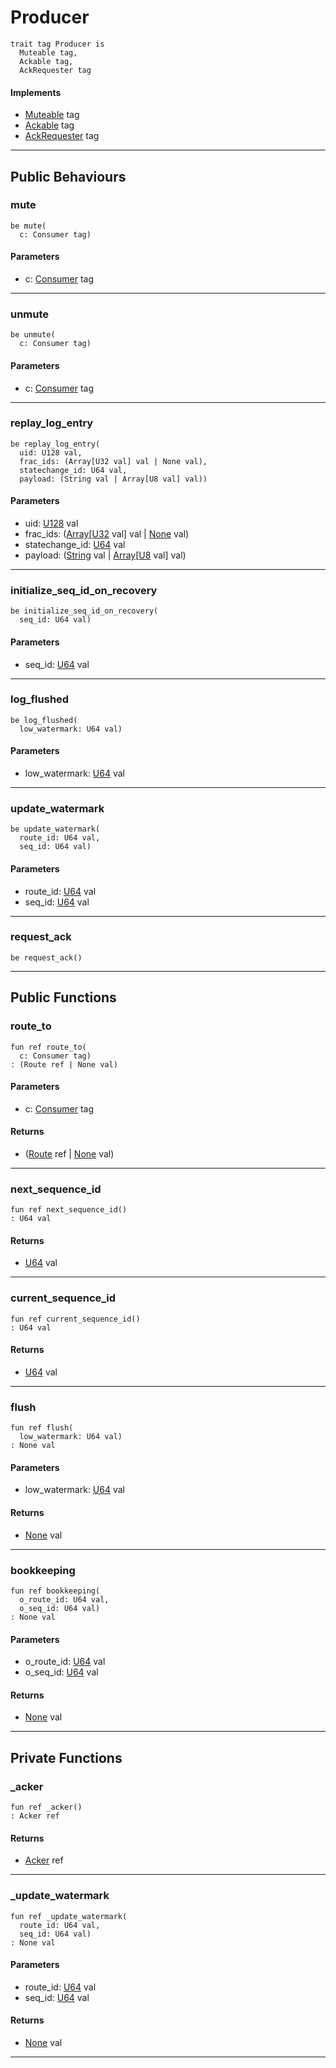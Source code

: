 # Producer

```pony
trait tag Producer is
  Muteable tag,
  Ackable tag,
  AckRequester tag
```

#### Implements

* [Muteable](wallaroo-core-common-Muteable) tag
* [Ackable](wallaroo-core-common-Ackable) tag
* [AckRequester](wallaroo-core-common-AckRequester) tag

---

## Public Behaviours

### mute

```pony
be mute(
  c: Consumer tag)
```
#### Parameters

*   c: [Consumer](wallaroo-core-common-Consumer) tag

---

### unmute

```pony
be unmute(
  c: Consumer tag)
```
#### Parameters

*   c: [Consumer](wallaroo-core-common-Consumer) tag

---

### replay_log_entry

```pony
be replay_log_entry(
  uid: U128 val,
  frac_ids: (Array[U32 val] val | None val),
  statechange_id: U64 val,
  payload: (String val | Array[U8 val] val))
```
#### Parameters

*   uid: [U128](builtin-U128) val
*   frac_ids: ([Array](builtin-Array)\[[U32](builtin-U32) val\] val | [None](builtin-None) val)
*   statechange_id: [U64](builtin-U64) val
*   payload: ([String](builtin-String) val | [Array](builtin-Array)\[[U8](builtin-U8) val\] val)

---

### initialize_seq_id_on_recovery

```pony
be initialize_seq_id_on_recovery(
  seq_id: U64 val)
```
#### Parameters

*   seq_id: [U64](builtin-U64) val

---

### log_flushed

```pony
be log_flushed(
  low_watermark: U64 val)
```
#### Parameters

*   low_watermark: [U64](builtin-U64) val

---

### update_watermark

```pony
be update_watermark(
  route_id: U64 val,
  seq_id: U64 val)
```
#### Parameters

*   route_id: [U64](builtin-U64) val
*   seq_id: [U64](builtin-U64) val

---

### request_ack

```pony
be request_ack()
```

---

## Public Functions

### route_to

```pony
fun ref route_to(
  c: Consumer tag)
: (Route ref | None val)
```
#### Parameters

*   c: [Consumer](wallaroo-core-common-Consumer) tag

#### Returns

* ([Route](wallaroo-core-routing-Route) ref | [None](builtin-None) val)

---

### next_sequence_id

```pony
fun ref next_sequence_id()
: U64 val
```

#### Returns

* [U64](builtin-U64) val

---

### current_sequence_id

```pony
fun ref current_sequence_id()
: U64 val
```

#### Returns

* [U64](builtin-U64) val

---

### flush

```pony
fun ref flush(
  low_watermark: U64 val)
: None val
```
#### Parameters

*   low_watermark: [U64](builtin-U64) val

#### Returns

* [None](builtin-None) val

---

### bookkeeping

```pony
fun ref bookkeeping(
  o_route_id: U64 val,
  o_seq_id: U64 val)
: None val
```
#### Parameters

*   o_route_id: [U64](builtin-U64) val
*   o_seq_id: [U64](builtin-U64) val

#### Returns

* [None](builtin-None) val

---

## Private Functions

### _acker

```pony
fun ref _acker()
: Acker ref
```

#### Returns

* [Acker](wallaroo-ent-watermarking-Acker) ref

---

### _update_watermark

```pony
fun ref _update_watermark(
  route_id: U64 val,
  seq_id: U64 val)
: None val
```
#### Parameters

*   route_id: [U64](builtin-U64) val
*   seq_id: [U64](builtin-U64) val

#### Returns

* [None](builtin-None) val

---

